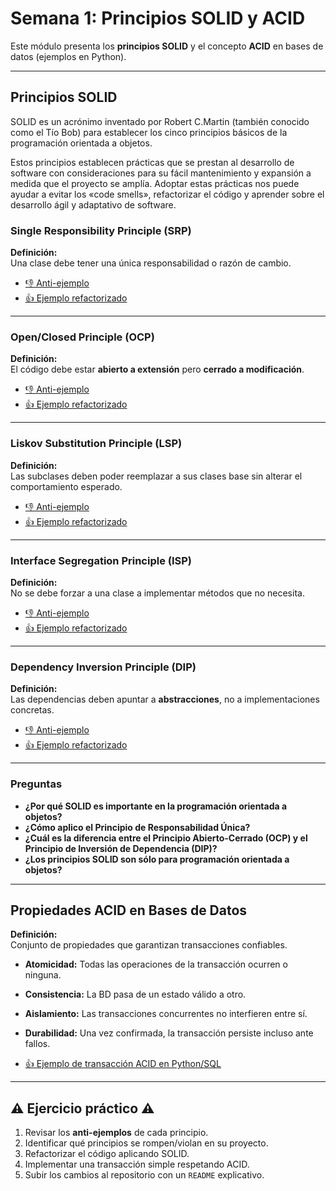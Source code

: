 # Semana 1: Principios SOLID y ACID

Este módulo presenta los **principios SOLID** y el concepto **ACID** en bases de datos (ejemplos en Python).

---

## Principios SOLID
SOLID es un acrónimo inventado por Robert C.Martin (también conocido como el Tío Bob) para establecer los cinco principios básicos de la programación orientada a objetos.

Estos principios establecen prácticas que se prestan al desarrollo de software con consideraciones para su fácil mantenimiento y expansión a medida que el proyecto se amplía. Adoptar estas prácticas nos puede ayudar a evitar los «code smells», refactorizar el código y aprender sobre el desarrollo ágil y adaptativo de software.


### Single Responsibility Principle (SRP)
**Definición:**  
Una clase debe tener una única responsabilidad o razón de cambio.

- [👎 Anti-ejemplo](ejemplos/srp_bad.py)  
- [👍 Ejemplo refactorizado](ejemplos/srp_good.py)

---

### Open/Closed Principle (OCP)
**Definición:**  
El código debe estar **abierto a extensión** pero **cerrado a modificación**.

- [👎 Anti-ejemplo](ejemplos/ocp_bad.py)  
- [👍 Ejemplo refactorizado](ejemplos/ocp_good.py)

---

### Liskov Substitution Principle (LSP)
**Definición:**  
Las subclases deben poder reemplazar a sus clases base sin alterar el comportamiento esperado.

- [👎 Anti-ejemplo](ejemplos/lsp_bad.py)  
- [👍 Ejemplo refactorizado](ejemplos/lsp_good.py)

---

### Interface Segregation Principle (ISP)
**Definición:**  
No se debe forzar a una clase a implementar métodos que no necesita.

- [👎 Anti-ejemplo](ejemplos/isp_bad.py)  
- [👍 Ejemplo refactorizado](ejemplos/isp_good.py)

---

### Dependency Inversion Principle (DIP)
**Definición:**  
Las dependencias deben apuntar a **abstracciones**, no a implementaciones concretas.

- [👎 Anti-ejemplo](ejemplos/dip_bad.py)  
- [👍 Ejemplo refactorizado](ejemplos/dip_good.py)

---

### Preguntas

- **¿Por qué SOLID es importante en la programación orientada a objetos?**
- **¿Cómo aplico el Principio de Responsabilidad Única?**
- **¿Cuál es la diferencia entre el Principio Abierto-Cerrado (OCP) y el Principio de Inversión de Dependencia (DIP)?**
- **¿Los principios SOLID son sólo para programación orientada a objetos?**

---



## Propiedades ACID en Bases de Datos

**Definición:**  
Conjunto de propiedades que garantizan transacciones confiables.

- **Atomicidad:** Todas las operaciones de la transacción ocurren o ninguna.  
- **Consistencia:** La BD pasa de un estado válido a otro.  
- **Aislamiento:** Las transacciones concurrentes no interfieren entre sí.  
- **Durabilidad:** Una vez confirmada, la transacción persiste incluso ante fallos.

- [👍 Ejemplo de transacción ACID en Python/SQL](ejemplos/acid_transaction.py)

---


## ⚠️ Ejercicio práctico ⚠️

1. Revisar los **anti-ejemplos** de cada principio.  
2. Identificar qué principios se rompen/violan en su proyecto.  
3. Refactorizar el código aplicando SOLID.
4. Implementar una transacción simple respetando ACID.  
5. Subir los cambios al repositorio con un `README` explicativo.

